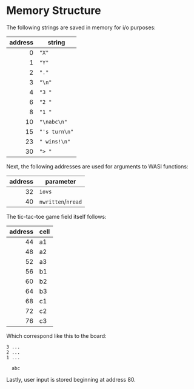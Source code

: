 # Memory Structure
The following strings are saved in memory for i/o purposes:

address|string
---:|---
0|`"X"`
1|`"Y"`
2|`"."`
3|`"\n"`
4|`"3 "`
6|`"2 "`
8|`"1 "`
10|`"\nabc\n"`
15|`"'s turn\n"`
23|`" wins!\n"`
30|`"> "`

Next, the following addresses are used for arguments to WASI functions:

address|parameter
---:|---
32|`iovs`
40|`nwritten`/`nread`

The tic-tac-toe game field itself follows:

address|cell
---:|---
44|a1
48|a2
52|a3
56|b1
60|b2
64|b3
68|c1
72|c2
76|c3

Which correspond like this to the board:

```
3 ...
2 ...
1 ...

  abc
```

Lastly, user input is stored beginning at address 80.
